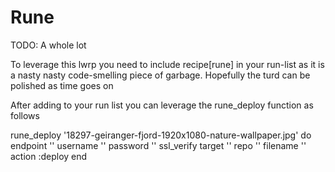 # Rune

TODO: A whole lot

To leverage this lwrp you need to include recipe[rune] in your run-list as it is
a nasty nasty code-smelling piece of garbage. Hopefully the turd can be polished as time goes on

After adding to your run list you can leverage the rune_deploy function as follows

rune_deploy '18297-geiranger-fjord-1920x1080-nature-wallpaper.jpg' do
  endpoint '<artifactor-url>'
  username '<artifactory-username>'
  password '<artifactory-password>'
  ssl_verify <true or false>
  target '<local directory>'
  repo '<artifactory repo>'
  filename '<name to deploy as>'
  action :deploy
end